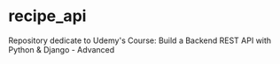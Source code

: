 # recipe_api
Repository dedicate to Udemy's Course: Build a Backend REST API with Python &amp; Django - Advanced
